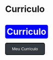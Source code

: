 # Curriculo 


# <span style="background-color: blue; color: white; padding: 5px; border-radius: 5px;">Curriculo</span>

<a href="https://github.com/user-attachments/files/18085182/curriculo.pt-br.pdf" title="Meu Currículo" target="_blank">
  <button style="background-color: #343a40; color: white; border: 2px solid #000; padding: 10px 20px; border-radius: 5px; cursor: pointer;">
    Meu Currículo
  </button>
</a>

